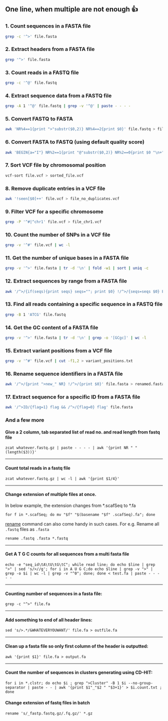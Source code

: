 ## One line, when multiple are not enough :+1:



### 1. **Count sequences in a FASTA file**
```bash
grep -c '^>' file.fasta
```

### 2. **Extract headers from a FASTA file**
```bash
grep '^>' file.fasta
```

### 3. **Count reads in a FASTQ file**
```bash
grep -c '^@' file.fastq
```

### 4. **Extract sequence data from a FASTQ file**
```bash
grep -A 1 '^@' file.fastq | grep -v '^@' | paste - - - -
```

### 5. **Convert FASTQ to FASTA**
```bash
awk 'NR%4==1{print ">"substr($0,2)} NR%4==2{print $0}' file.fastq > file.fasta
```

### 6. **Convert FASTA to FASTQ (using default quality score)**
```bash
awk 'BEGIN{a="I"} NR%2==1{print "@"substr($0,2)} NR%2==0{print $0 "\n+"; print a length($0)}' file.fasta > file.fastq
```

### 7. **Sort VCF file by chromosomal position**
```bash
vcf-sort file.vcf > sorted_file.vcf
```

### 8. **Remove duplicate entries in a VCF file**
```bash
awk '!seen[$0]++' file.vcf > file_no_duplicates.vcf
```

### 9. **Filter VCF for a specific chromosome**
```bash
grep -P '^#|^chr1' file.vcf > file_chr1.vcf
```

### 10. **Count the number of SNPs in a VCF file**
```bash
grep -v '^#' file.vcf | wc -l
```

### 11. **Get the number of unique bases in a FASTA file**
```bash
grep -v '^>' file.fasta | tr -d '\n' | fold -w1 | sort | uniq -c
```

### 12. **Extract sequences by range from a FASTA file**
```bash
awk '/^>/{if(seqs){print seqs} seqs=""; print $0} !/^>/{seqs=seqs $0} END{if(seqs) print seqs}' file.fasta | sed -n '10,20p'
```

### 13. **Find all reads containing a specific sequence in a FASTQ file**
```bash
grep -B 1 'ATCG' file.fastq
```

### 14. **Get the GC content of a FASTA file**
```bash
grep -v '^>' file.fasta | tr -d '\n' | grep -o '[GCgc]' | wc -l
```

### 15. **Extract variant positions from a VCF file**
```bash
grep -v '^#' file.vcf | cut -f1,2 > variant_positions.txt
```

### 16. **Rename sequence identifiers in a FASTA file**
```bash
awk '/^>/{print ">new_" NR} !/^>/{print $0}' file.fasta > renamed.fasta
```

### 17. **Extract sequence for a specific ID from a FASTA file**
```bash
awk '/^>ID/{flag=1} flag && /^>/{flag=0} flag' file.fasta
```

### And a few more

#### Give a 2 column, tab separated list of read no. and read length from fastq file
`zcat whatever.fastq.gz | paste - - - - | awk '{print NR " " (length($3))}'`

----

#### Count total reads in a fastq file
`zcat whatever.fastq.gz | wc -l | awk '{print $1/4}' `

----

#### Change extension of multiple files at once.
In below example, the extension changes from *.scafSeq to *.fa

`for f in *.scafSeq; do mv "$f" "$(basename "$f" .scafSeq).fa"; done`

[rename](https://www.tecmint.com/rename-multiple-files-in-linux/) command can also come handy in such cases. For e.g.
 Rename all `.fastq` files as `.fasta`

`rename .fastq .fasta *.fastq`

----

#### Get A T G C counts for all sequences from a multi fasta file
```
echo -e "seq_id\tA\tU\tG\tC"; while read line; do echo $line | grep ">" | sed 's/>//g'; for i in A U G C;do echo $line | grep -v ">" | grep -o $i | wc -l | grep -v "^0"; done; done < test.fa | paste - - - - -
```

----

#### Counting number of sequences in a fasta file:
`grep -c "^>" file.fa`

----

#### Add something to end of all header lines:
`sed 's/>.*/&WHATEVERYOUWANT/' file.fa > outfile.fa`

----

#### Clean up a fasta file so only first column of the header is outputted:
`awk '{print $1}' file.fa > output.fa`

----

#### Count the number of sequences in clusters generating using CD-HIT:
```
for i in *.clstr; do echo $i ; grep ">Cluster" -B 1 $i --no-group-separator | paste - - | awk '{print $1"_"$2 " "$3+1}' > $i.count.txt ; done
```

#### Change extension of fastq files in batch
```
rename 's/_fastp.fastq.gz/.fq.gz/' *.gz 
```
